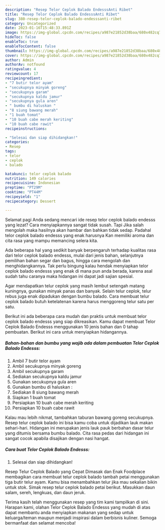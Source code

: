 ```yaml
---
description: "Resep Telor Ceplok Balado EndesssAnti Ribet"
title: "Resep Telor Ceplok Balado EndesssAnti Ribet"
slug: 380-resep-telor-ceplok-balado-endesssanti-ribet
category: Uncategorized
date: 2023-01-16T15:48:33.891Z
image: https://img-global.cpcdn.com/recipes/a987e21852d38baa/680x482cq70/telor-ceplok-balado-endesss-foto-resep-utama.jpg
hideToc: false
enableToc: true
enableTocContent: false
thumbnail: https://img-global.cpcdn.com/recipes/a987e21852d38baa/680x482cq70/telor-ceplok-balado-endesss-foto-resep-utama.jpg
cover: https://img-global.cpcdn.com/recipes/a987e21852d38baa/680x482cq70/telor-ceplok-balado-endesss-foto-resep-utama.jpg
author: Admin
authorAv: notfound
ratingvalue: 4
reviewcount: 17
recipeingredient:
- "7 butir telor ayam"
- "secukupnya minyak goreng"
- "secukupnya garam"
- "secukupnya kaldu jamur"
- "secukupnya gula aren"
- " bumbu di haluskan "
- "8 siung bawang merah"
- "1 buah tomat"
- "10 buah cabe merah keriting"
- "10 buah cabe rawit"
recipeinstructions:

- "Selesai dan siap dihidangkan!"
categories:
- Resep
tags:
- telor
- ceplok
- balado

katakunci: telor ceplok balado 
nutrition: 149 calories
recipecuisine: Indonesian
preptime: "PT29M"
cooktime: "PT44M"
recipeyield: "1"
recipecategory: Dessert

---
```



Selamat pagi Anda sedang mencari ide resep telor ceplok balado endesss yang lezat? Cara menyiapkannya sangat tidak susah. Tapi Jika salah mengolah maka hasilnya akan hambar dan bahkan tidak sedap. Padahal telor ceplok balado endesss yang enak harusnya Kan memiliki aroma dan cita rasa yang mampu memancing selera kita.


Ada beberapa hal yang sedikit banyak berpengaruh terhadap kualitas rasa dari telor ceplok balado endesss, mulai dari jenis bahan, selanjutnya pemilihan bahan segar dan bagus, hingga cara mengolah dan menghidangkannya. Tak perlu bingung kalau hendak menyiapkan telor ceplok balado endesss yang enak di mana pun anda berada, karena asal sudah tahu caranya maka hidangan ini dapat jadi sajian spesial.

Agar mendapatkan telur ceplok yang masih lembut setengah matang kuningnya, gunakan minyak panas dan banyak. Selain telur ceplok, telur rebus juga enak dipadukan dengan bumbu balado. Cara membuat telur ceplok balado butuh ketelatenan karena harus menggoreng telur satu per satu.


Berikut ini ada beberapa cara mudah dan praktis untuk membuat telor ceplok balado endesss yang siap dikreasikan. Kamu dapat membuat Telor Ceplok Balado Endesss menggunakan 10 jenis bahan dan 0 tahap pembuatan. Berikut ini cara untuk menyiapkan hidangannya.

<!--inarticleads1-->

##### Bahan-bahan dan bumbu yang wajib ada dalam pembuatan Telor Ceplok Balado Endesss:

1. Ambil 7 butir telor ayam
1. Ambil secukupnya minyak goreng
1. Ambil secukupnya garam
1. Sediakan secukupnya kaldu jamur
1. Gunakan secukupnya gula aren
1. Gunakan  bumbu di haluskan :
1. Sediakan 8 siung bawang merah
1. Siapkan 1 buah tomat
1. Persiapkan 10 buah cabe merah keriting
1. Persiapkan 10 buah cabe rawit


Kalau mau lebih nikmat, tambahkan taburan bawang goreng secukupnya. Resep telur ceplok balado ini bisa kamu coba untuk dijadikan lauk makan sehari-hari. Hidangan ini merupakan jenis lauk pauk berbahan dasar telur yang ditumis bersama bumbu balado. Cita rasa pedas dari hidangan ini sangat cocok apabila disajikan dengan nasi hangat. 

<!--inarticleads2-->

##### Cara buat Telor Ceplok Balado Endesss:


1. Selesai dan siap dihidangkan!

Resep Telur Ceplok Balado yang Cepat Dimasak dan Enak Foodplace membagikan cara membuat telur ceplok balado tambah petai menggunakan tiga butir telur ayam. Kamu bisa menambahkan telur jika mau sekalian bikin untuk stok. Simak resep telur ceplok balado petai berikut. Masukkan daun salam, sereh, lengkuas, dan daun jeruk. 

Terima kasih telah menggunakan resep yang tim kami tampilkan di sini. Harapan kami, olahan Telor Ceplok Balado Endesss yang mudah di atas dapat membantu anda menyiapkan makanan yang sedap untuk keluarga/teman maupun menjadi inspirasi dalam berbisnis kuliner. Semoga bermanfaat dan selamat mencoba!

